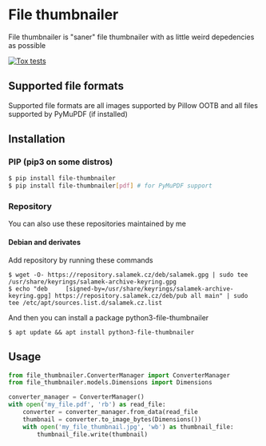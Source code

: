 # File thumbnailer
File thumbnailer is "saner" file thumbnailer with as little weird depedencies as possible

[![Tox tests](https://github.com/Salamek/file-thumbnailer/actions/workflows/python-test.yml/badge.svg)](https://github.com/Salamek/file-thumbnailer/actions/workflows/python-test.yml)

## Supported file formats

Supported file formats are all images supported by Pillow OOTB and all files supported by PyMuPDF (if installed)

## Installation

### PIP (pip3 on some distros)
```bash
$ pip install file-thumbnailer
$ pip install file-thumbnailer[pdf] # for PyMuPDF support
```



### Repository
You can also use these repositories maintained by me
#### Debian and derivates

Add repository by running these commands

```
$ wget -O- https://repository.salamek.cz/deb/salamek.gpg | sudo tee /usr/share/keyrings/salamek-archive-keyring.gpg
$ echo "deb     [signed-by=/usr/share/keyrings/salamek-archive-keyring.gpg] https://repository.salamek.cz/deb/pub all main" | sudo tee /etc/apt/sources.list.d/salamek.cz.list
```

And then you can install a package python3-file-thumbnailer

```
$ apt update && apt install python3-file-thumbnailer
```

## Usage

```python
from file_thumbnailer.ConverterManager import ConverterManager
from file_thumbnailer.models.Dimensions import Dimensions

converter_manager = ConverterManager()
with open('my_file.pdf', 'rb') as read_file:
    converter = converter_manager.from_data(read_file
    thumbnail = converter.to_image_bytes(Dimensions())
    with open('my_file_thumbnail.jpg', 'wb') as thumbnail_file:
        thumbnail_file.write(thumbnail)

```